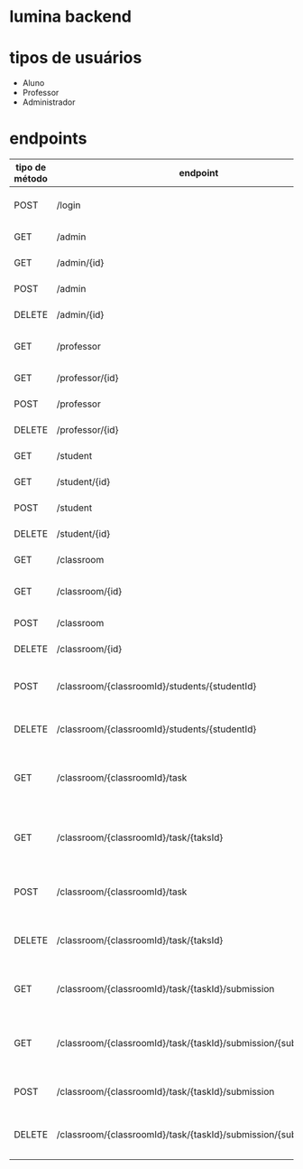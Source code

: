 # lumina backend

# tipos de usuários

- Aluno
- Professor
- Administrador

# endpoints

| tipo de método | endpoint                                                         | tipo de usuário         | descrição                                |
|----------------|------------------------------------------------------------------|-------------------------|------------------------------------------|
| POST           | /login                                                           | admin, professor, aluno | faz login e recebe token JWT             |
| GET            | /admin                                                           | admin                   | lista todos os admin                     |
| GET            | /admin/{id}                                                      | admin                   | retorna um admin                         |
| POST           | /admin                                                           | admin                   | cria novo admin                          |
| DELETE         | /admin/{id}                                                      | admin                   | deleta um admin                          |
| GET            | /professor                                                       | admin                   | lista todos os professores               |
| GET            | /professor/{id}                                                  | admin                   | retorna um professor                     |
| POST           | /professor                                                       | admin                   | cria novo professor                      |
| DELETE         | /professor/{id}                                                  | admin                   | deleta um professor                      |
| GET            | /student                                                         | admin                   | lista todos os aluno                     |
| GET            | /student/{id}                                                    | admin                   | retorna um aluno                         |
| POST           | /student                                                         | admin                   | cria novo aluno                          |
| DELETE         | /student/{id}                                                    | admin                   | deleta um aluno                          |
| GET            | /classroom                                                       | admin                   | lista todos as salas                     |
| GET            | /classroom/{id}                                                  | admin, professor, aluno | retorna um sala                          |
| POST           | /classroom                                                       | admin                   | cria uma sala                            |
| DELETE         | /classroom/{id}                                                  | admin                   | deleta uma sala                          |
| POST           | /classroom/{classroomId}/students/{studentId}                    | admin, professor        | cadastra um aluno em uma sala            |
| DELETE         | /classroom/{classroomId}/students/{studentId}                    | admin, professor        | remove um aluno de uma sala              |
| GET            | /classroom/{classroomId}/task                                    | admin, professor, aluno | lista todas as atividades de uma sala    |
| GET            | /classroom/{classroomId}/task/{taksId}                           | admin, professor, aluno | retorna uma atividade de uma sala        |
| POST           | /classroom/{classroomId}/task                                    | admin, professor        | cria uma atividade para uma sala         |
| DELETE         | /classroom/{classroomId}/task/{taksId}                           | admin, professor        | deleta uma atividade de uma sala         |
| GET            | /classroom/{classroomId}/task/{taskId}/submission                | admin, professor        | lista todas as entregas de uma atividade |
| GET            | /classroom/{classroomId}/task/{taskId}/submission/{submissionId} | admin, professor, aluno | retorna uma entrega de uma atividade     |
| POST           | /classroom/{classroomId}/task/{taskId}/submission                | aluno                   | entrega uma atividade                    |
| DELETE         | /classroom/{classroomId}/task/{taskId}/submission/{submissionId} | aluno                   | deleta a entrega de uma atividade        |
